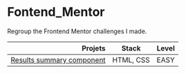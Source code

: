 # Fontend_Mentor

 Regroup the Frontend Mentor challenges I made.

|                            **Projets**| Stack                   | Level           |
|----------------------------------:|-------------------------|-----------------|
| [Results summary component](https://github.com/Joeybervin/Fontend_Mentor/tree/main/results-summary-component-main/results-summary-component-main)         | HTML, CSS               | EASY            |

